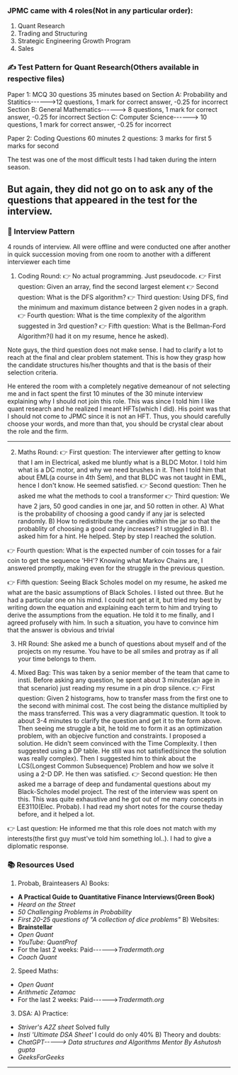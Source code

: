 ### JPMC came with 4 roles(Not in any particular order):
1) Quant Research
2) Trading and Structuring
3) Strategic Engineering Growth Program
4) Sales



### ✍️ Test Pattern for Quant Research(Others available in respective files)

Paper 1: MCQ 30 questions 35 minutes based on 
Section A: Probability and Statitics------>12 questions, 1 mark for correct answer, -0.25 for incorrect
Section B: General Mathematics------> 8 questions, 1 mark for correct answer, -0.25 for incorrect
Section C: Computer Science------> 10 questions, 1 mark for correct answer, -0.25 for incorrect

Paper 2: Coding Questions
60 minutes 2 questions:
3 marks for first
5 marks for second


The test was one of the most difficult tests I had taken during the intern season.

But again, they did not go on to ask any of the questions that appeared in the test for the interview.
---

### 👥 Interview Pattern

4 rounds of interview. All were offline and were conducted one after another in quick succession moving from one room to another with a different interviewer each time

1) Coding Round:
👉 No actual programming. Just pseudocode.
👉 First question: Given an array, find the second largest element
👉 Second question: What is the DFS algorithm?
👉 Third question: Using DFS, find the minimum and maximum distance between 2 given nodes in a graph.
👉 Fourth question: What is the time complexity of the algorithm suggested in 3rd question?
👉 Fifth question: What is the Bellman-Ford Algorithm?(I had it on my resume, hence he asked).

Note guys, the third question does not make sense. I had to clarify a lot to reach at the final and clear problem statement. This is how they grasp how the candidate structures
his/her thoughts and that is the basis of their selection criteria.

He entered the room with a completely negative demeanour of not selecting me and in fact spent the first 10 minutes of the 30 minute interview explaining why I should not join this
role. This was since I told him I like quant research and he realized I meant HFTs(which I did). His point was that I should not come to JPMC since it is not an HFT. 
Thus, you should carefully choose your words, and more than that, you should be crystal clear about the role and the firm.

---
2) Maths Round:
👉 First question: The interviewer after getting to know that I am in Electrical, asked me bluntly what is a BLDC Motor. I told him what is a DC motor, and why we need brushes in it. Then I told
him that about EML(a course in 4th Sem), and that BLDC was not taught in EML, hence I don't know. He seemed satisfied.
👉 Second question: Then he asked me what the methods to cool a transformer 
👉 Third question: We have 2 jars, 50 good candies in one jar, and 50 rotten in other.
A) What is the probability of choosing a good candy if any jar is selected randomly.
B) How to redistribute the candies within the jar so that the probablity of choosing a good candy increases?
I struggled in B). I asked him for a hint. He helped. Step by step I reached the solution.

👉 Fourth question: What is the expected number of coin tosses for a fair coin to get the sequence 'HH'? 
Knowing what Markov Chains are, I answered promptly, making even for the struggle in the previous question.

👉 Fifth question: Seeing Black Scholes model on my resume, he asked me what are the basic assumptions of Black Scholes.
I listed out three. But he had a particular one on his mind. I could not get at it, but tried my best by writing down the equation and explaining each term to him and trying
to derive the assumptions from the equation. He told it to me finally, and I agreed profusely with him. In such a situation, you have to convince him that the answer is 
obvious and trivial

3) HR Round:
She asked me a bunch of questions about myself and of the projects on my resume. You have to be all smiles and protray as if all your time belongs to them.

4) Mixed Bag:
This was taken by a senior member of the team that came to insti. Before asking any question, he spent about 3 minutes(an age in that scenario) just reading my resume in a 
pin drop silence.
👉 First question:
Given 2 histograms, how to transfer mass from the first one to the second with minimal cost. The cost being the distance multiplied by the mass transferred. This was a very 
diagrammatic question. It took to about 3-4 minutes to clarify the question and get it to the form above. Then seeing me struggle a bit, he told me to form it as an 
optimization problem, with an objecive function and constraints. I proposed a solution. He didn't seem convinced with the Time Complexity. I then suggested using a DP table.
He still was not satisfied(since the solution was really complex). Then I suggested him to think about the LCS(Longest Common Subsequence) Problem and how we solve it using
a 2-D DP. He then was satisfied.
👉 Second question:
He then asked me a barrage of deep and fundamental questions about my Black-Scholes model project. The rest of the interview was spent on this. This was quite exhaustive and 
he got out of me many concepts in EE3110(Elec. Probab). I had read my short notes for the course theday before, and it helped a lot.

👉 Last question:
He informed me that this role does not match with my interests(the first guy must've told him something lol..). I had to give a diplomatic response.







### 📚 Resources Used

1) Probab, Brainteasers
A) Books:
  - **A Practical Guide to Quantitative Finance Interviews(Green Book)**
  - *Heard on the Street*
  - *50 Challenging Problems in Probability*
  - *First 20-25 questions of "A collection of dice problems"*
B) Websites:
  - **Brainstellar**
  - *Open Quant*
  - *YouTube: QuantProf*
  - For the last 2 weeks: Paid------>*Tradermath.org*
  - *Coach Quant*
2) Speed Maths:
  - *Open Quant*
  - *Arithmetic Zetamac*
  - For the last 2 weeks: Paid------>*Tradermath.org*

3) DSA:
A) Practice:
  - *Striver's A2Z sheet* Solved fully
  - *Insti 'Ultimate DSA Sheet'* I could do only 40%
B) Theory and doubts:
  - *ChatGPT-----> Data structures and Algorithms Mentor By Ashutosh gupta*
  - *GeeksForGeeks*

---


